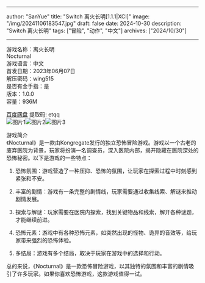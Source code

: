 
---
author: "SanYue"
title: "Switch 离火长明[1.1.1|XCI]"
image: "/img/20241106183547.jpg"
draft: false
date: 2024-10-30
description: "Switch 离火长明"
tags: ["冒险", "动作", "中文"]
archives: ["2024/10/30"]

---

游戏名称：离火长明   
Nocturnal    
游戏语言：中文  
首发日期：2023年06月07日  
解压密码：wing515  
是否有金手指：是  
版本：1.0.0   
容量：936M

[百度网盘](https://pan.baidu.com/s/1d2CKnxEWtBF7xnhXBZQk3Q) 提取码: etqq  
![图片1](/img/3bf862.jpg)![图片2](/img/38e938.jpg)![图片3](/img/9980b3.jpg)  

游戏简介  
《Nocturnal》是一款由Kongregate发行的独立恐怖冒险游戏。游戏以一个古老的废弃医院为背景，玩家将扮演一名调查员，深入医院内部，揭开隐藏在医院深处的恐怖秘密。以下是游戏的一些特点：

1. 恐怖氛围：游戏营造了一种压抑、恐怖的氛围，让玩家在探索过程中时刻感到紧张和不安。

2. 丰富的剧情：游戏有一条完整的剧情线，玩家需要通过收集线索、解谜来推动剧情发展。

3. 探索与解谜：玩家需要在医院内探索，找到关键物品和线索，解开各种谜题，才能继续前进。

4. 恐怖元素：游戏中有各种恐怖元素，如突然出现的怪物、诡异的音效等，给玩家带来强烈的恐怖体验。

5. 多结局：游戏有多个结局，取决于玩家在游戏中的选择和行动。

总的来说，《Nocturnal》是一款恐怖冒险游戏，以其独特的氛围和丰富的剧情吸引了许多玩家。如果你喜欢恐怖游戏，这款游戏值得一试。
